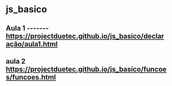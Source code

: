 # js_basico
Aula 1 -------
https://projectduetec.github.io/js_basico/declaração/aula1.html
----------------------------------------------------------------
aula 2
https://projectduetec.github.io/js_basico/funcoes/funcoes.html
----------------------------------------------------------------
